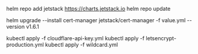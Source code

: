 helm repo add jetstack https://charts.jetstack.io
helm repo update

helm upgrade --install cert-manager jetstack/cert-manager -f value.yml --version v1.6.1 

kubectl apply -f cloudflare-api-key.yml
kubectl apply -f letsencrypt-production.yml
kubectl apply -f wildcard.yml